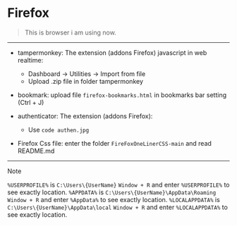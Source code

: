 # Firefox 

> This is browser i am using now. 
---
- tampermonkey: The extension (addons Firefox) javascript in web realtime:
    - Dashboard -> Utilities -> Import from file 
    - Upload .zip file in folder tampermonkey

- bookmark: upload file `firefox-bookmarks.html` in bookmarks bar setting (Ctrl + J)
- authenticator: The extension (addons Firefox):
    - Use `code authen.jpg`
- Firefox Css file: enter the folder `FireFoxOneLinerCSS-main` and read README.md

---
> [!NOTE]
> `%USERPROFILE%` is `C:\Users\{UserName}` 
> `Window + R` and enter `%USERPROFILE%` to see exactly location.
> `%APPDATA%` is `C:\Users\{UserName}\AppData\Roaming` 
> `Window + R` and enter `%AppData%` to see exactly location.
> `%LOCALAPPDATA%` is `C:\Users\{UserName}\AppData\local` 
> `Window + R` and enter `%LOCALAPPDATA%` to see exactly location.
